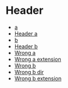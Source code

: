 <!--
 - SPDX-FileCopyrightText: 2023 Serokell <https://serokell.io>
 -
 - SPDX-License-Identifier: MPL-2.0
 -->
# Header

* [a](a.md)
* [Header a](dir/b.md#header)
* [b](dir/b.md)
* [Header b](dir/b.md#header)
* [Wrong a](A.md)
* [Wrong a extension](a.Md)
* [Wrong b](dir/B.md)
* [Wrong b dir](/dIr/b.md)
* [Wrong b extension](/dir/b.mD)
